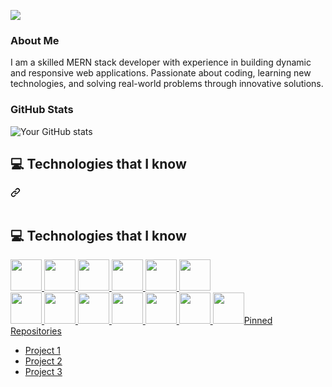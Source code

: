 
<a target="_blank" rel="noopener noreferrer" href="https://i.ibb.co/qMCNjdv/1714719137467.jpg"><img src="https://i.ibb.co/qMCNjdv/1714719137467.jpg" style="max-width: 100%;"></a>

### About Me
I am a skilled MERN stack developer with experience in building dynamic and responsive web applications. Passionate about coding, learning new technologies, and solving real-world problems through innovative solutions.

### GitHub Stats
![Your GitHub stats](https://github-readme-stats.vercel.app/api?username=Suzon-ali&show_icons=true&theme=radical)


<div class="markdown-heading" dir="auto"><h2 class="heading-element" dir="auto">💻 Technologies that I know</h2><a id="user-content-computer-technologies-that-i-know" class="anchor" aria-label="Permalink: :computer: Technologies that I know" href="#computer-technologies-that-i-know"><svg class="octicon octicon-link" viewBox="0 0 16 16" version="1.1" width="16" height="16" aria-hidden="true"><path d="m7.775 3.275 1.25-1.25a3.5 3.5 0 1 1 4.95 4.95l-2.5 2.5a3.5 3.5 0 0 1-4.95 0 .751.751 0 0 1 .018-1.042.751.751 0 0 1 1.042-.018 1.998 1.998 0 0 0 2.83 0l2.5-2.5a2.002 2.002 0 0 0-2.83-2.83l-1.25 1.25a.751.751 0 0 1-1.042-.018.751.751 0 0 1-.018-1.042Zm-4.69 9.64a1.998 1.998 0 0 0 2.83 0l1.25-1.25a.751.751 0 0 1 1.042.018.751.751 0 0 1 .018 1.042l-1.25 1.25a3.5 3.5 0 1 1-4.95-4.95l2.5-2.5a3.5 3.5 0 0 1 4.95 0 .751.751 0 0 1-.018 1.042.751.751 0 0 1-1.042.018 1.998 1.998 0 0 0-2.83 0l-2.5 2.5a1.998 1.998 0 0 0 0 2.83Z"></path></svg></a></div>
</br>

## 💻 Technologies that I know

<a href="https://nextjs.org/" rel="nofollow">
  <img height="50" src="https://i.ibb.co/N2m8kRC/Bootsrap.png" style="max-width: 100%;">
</a>
<a href="https://developer.mozilla.org/en-US/docs/Web/JavaScript" rel="nofollow">
  <img height="50" src="https://i.ibb.co/GMmXnSv/Java-Script.png" style="max-width: 100%;">
</a>
<a href="https://www.typescriptlang.org/" rel="nofollow">
  <img height="50" src="https://i.ibb.co/2NRJRFW/css.png" style="max-width: 100%;">
</a>
<a href="https://nodejs.org/en/" rel="nofollow">
  <img height="50" src="https://i.ibb.co/928JFD3/node.png" style="max-width: 100%;">
</a>
<a href="https://reactjs.org/" rel="nofollow">
  <img height="50" src="https://i.ibb.co/S0FBKdh/react.png" style="max-width: 100%;">
</a>
<a href="https://tailwindcss.com/" rel="nofollow">
  <img height="50" src="https://i.ibb.co/M8MKStF/tailwind.png" style="max-width: 100%;">
</a>

</br>

<a href="https://redux.js.org/" rel="nofollow">
  <img height="50" src="https://i.ibb.co/HrqZg5h/redux.png" style="max-width: 100%;">
</a>
<a href="https://www.mongodb.com/" rel="nofollow">
  <img height="50" src="https://i.ibb.co/Ry76xzb/mongo.png" style="max-width: 100%;">
</a>
<a href="https://expressjs.com/" rel="nofollow">
  <img height="50" src="https://i.ibb.co/ypvJFZ5/express.png" style="max-width: 100%;">
</a>
<a href="https://www.postgresql.org/" rel="nofollow">
  <img height="50" src="https://i.ibb.co/SwJrRCZ/firebase.png" style="max-width: 100%;">
</a>
<a href="https://www.docker.com/" rel="nofollow">
  <img height="50" src="https://i.ibb.co/b5ShZBF/HTML.png" style="max-width: 100%;">
</a>
<a href="https://graphql.org/" rel="nofollow">
  <img height="50" src="https://i.ibb.co/ypvJFZ5/express.png" style="max-width: 100%;">
</a>
<a href="https://github.com/" rel="nofollow">
  <img height="50" src="https://i.ibb.co/HrqZg5h/redux.png" styled


### Pinned Repositories
- [Project 1](https://github.com/yourusername/project1)
- [Project 2](https://github.com/yourusername/project2)
- [Project 3](https://github.com/yourusername/project3)
